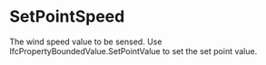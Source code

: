 SetPointSpeed
=============

The wind speed value to be sensed. Use IfcPropertyBoundedValue.SetPointValue to set the set point value.
